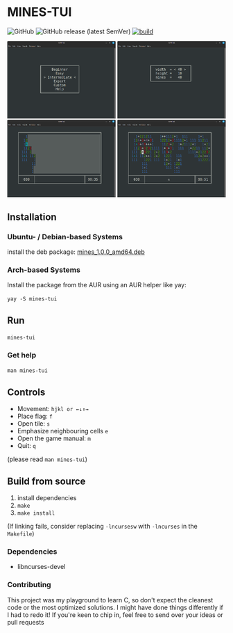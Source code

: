 # MINES-TUI
![GitHub](https://img.shields.io/github/license/Judro/mines)
![GitHub release (latest SemVer)](https://img.shields.io/github/v/release/Judro/mines)
[![build](https://github.com/Judro/mines/actions/workflows/c-cpp.yml/badge.svg)](https://github.com/Judro/mines/actions/workflows/c-cpp.yml)
<div>
<img src="https://github.com/Judro/mines/blob/main/img/menu.png" alt="menu" width="250px">
<img src="https://github.com/Judro/mines/blob/main/img/custom_game.png" alt="custom menu" width="250px">
<img src="https://github.com/Judro/mines/blob/main/img/game.png" alt="game" width="250px">
<img src="https://github.com/Judro/mines/blob/main/img/game_over.png" alt="game over" width="250px">
</div>

## Installation
### Ubuntu- / Debian-based Systems
install the deb package: [mines_1.0.0_amd64.deb](https://github.com/Judro/mines/releases/download/v1.0.0/mines_1.0.0_amd64.deb)

### Arch-based Systems
Install the package from the AUR using an AUR helper like yay:

`yay -S mines-tui`

## Run
`mines-tui`

### Get help
`man mines-tui`

## Controls
- Movement: `hjkl or ←↓↑→`
- Place flag: `f`
- Open tile: `s`
- Emphasize neighbouring cells `e`
- Open the game manual: `m`
- Quit: `q`

(please read `man mines-tui`)

## Build from source
1. install dependencies
2. `make`
3. `make install`

(If linking fails, consider replacing `-lncursesw` with `-lncurses` in the `Makefile`)

### Dependencies
- libncurses-devel

### Contributing
This project was my playground to learn C, so don't expect the cleanest code or the most optimized solutions. I might have done things differently if I had to redo it! If you're keen to chip in, feel free to send over your ideas or pull requests
